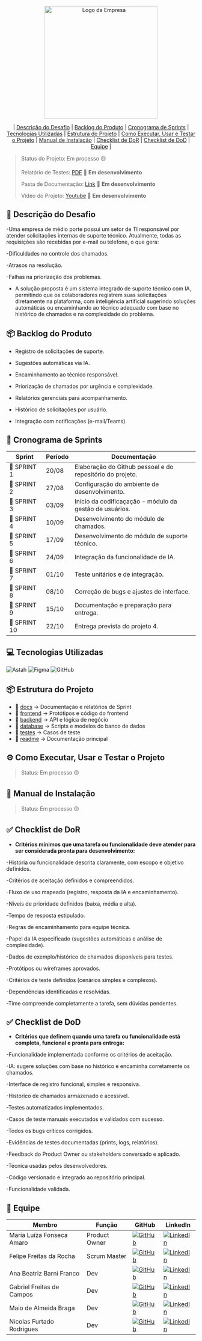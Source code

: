 <p align="center">
  <img src="https://github.com/user-attachments/assets/b7a4ce2d-20f7-4a12-8cb4-530f36fb1950" alt="Logo da Empresa" width="300">
</p>

<div align="center">

| [Descrição do Desafio](##descricao-do-desafio) | [Backlog do Produto](##backlog-do-produto) | [Cronograma de Sprints](##cronograma-de-sprints) | [Tecnologias Utilizadas](##tecnologias-utilizadas) | [Estrutura do Projeto](##estrutura-do-projeto) | [Como Executar, Usar e Testar o Projeto](##como-executar-usar-e-testar-o-projeto) | [Manual de Instalação](##manual-de-instalacao) | [Checklist de DoR](##checklist-de-dor) | [Checklist de DoD](##checklist-de-dod) | [Equipe](##equipe) |

</div>

> Status do Projeto: Em processo 🟡
>
> Relatório de Testes: [PDF](link) 📄 **Em desenvolvimento**
>
> Pasta de Documentação: [Link](link) 🔗 **Em desenvolvimento**
>
> Vídeo do Projeto: [Youtube](link) 🎥 **Em desenvolvimento**

<a id="descricao-do-desafio"></a>
## 📝 Descrição do Desafio

-Uma empresa de médio porte possui um setor de TI responsável por atender solicitações internas de suporte técnico. Atualmente, todas as requisições são recebidas por e-mail ou telefone, o que gera:

-Dificuldades no controle dos chamados.

-Atrasos na resolução.

-Falhas na priorização dos problemas.

- A solução proposta é um sistema integrado de suporte técnico com IA, permitindo que os colaboradores registrem suas solicitações diretamente na plataforma, com inteligência artificial sugerindo soluções automáticas ou encaminhando ao técnico adequado com base no histórico de chamados e na complexidade do problema.
  

## 📦 Backlog do Produto

- Registro de solicitações de suporte.

- Sugestões automáticas via IA.

- Encaminhamento ao técnico responsável.

- Priorização de chamados por urgência e complexidade.

- Relatórios gerenciais para acompanhamento.

- Histórico de solicitações por usuário.

- Integração com notificações (e-mail/Teams).


## 📅 Cronograma de Sprints

| Sprint   | Período       | Documentação        |
|----------|--------------|---------------------|
| 📌 SPRINT 1 | 20/08 | Elaboração do Github pessoal e do repositório do projeto. |
| 📌 SPRINT 2 | 27/08 | Configuração do ambiente de desenvolvimento. |
| 📌 SPRINT 3 | 03/09 | Início da codificaçação - módulo da gestão de usuários. |
| 📌 SPRINT 4 | 10/09 | Desenvolvimento do módulo de chamados. |
| 📌 SPRINT 5 | 17/09 | Desenvolvimento do módulo de suporte técnico. |
| 📌 SPRINT 6 | 24/09 | Integração da funcionalidade de IA. |
| 📌 SPRINT 7 | 01/10 | Teste unitários e de integração. |
| 📌 SPRINT 8 | 08/10 | Correção de bugs e ajustes de interface. |
| 📌 SPRINT 9 | 15/10 | Documentação e preparação para entrega. |
| 📌 SPRINT 10 | 22/10| Entrega prevista do projeto 4. |


## 💻 Tecnologias Utilizadas

![Astah](https://img.shields.io/badge/Astah-3776AB?style=for-the-badge&logo=astah&logoColor=white)
![Figma](https://img.shields.io/badge/Figma-3776AB?style=for-the-badge&logo=figma&logoColor=white)
![GitHub](https://img.shields.io/badge/GitHub-000000?style=for-the-badge&logo=github&logoColor=white)


## 📦 Estrutura do Projeto
  - 📂 [docs](docs) → Documentação e relatórios de Sprint  
  - 📂 [frontend](frontend) → Protótipos e código do frontend  
  - 📂 [backend](backend) → API e lógica de negócio  
  - 📂 [database](database) → Scripts e modelos do banco de dados
  - 📂 [testes](testes) → Casos de teste  
  - 📄 [readme](readme) → Documentação principal  


## ⚙️ Como Executar, Usar e Testar o Projeto
> Status: Em processo 🟡


## 📖 Manual de Instalação
> Status: Em processo 🟡


## ✅ Checklist de DoR
- **Critérios mínimos que uma tarefa ou funcionalidade deve atender para ser considerada pronta para desenvolvimento:**

-História ou funcionalidade descrita claramente, com escopo e objetivo definidos.

-Critérios de aceitação definidos e compreendidos.

-Fluxo de uso mapeado (registro, resposta da IA e encaminhamento).

-Níveis de prioridade definidos (baixa, média e alta).

-Tempo de resposta estipulado.

-Regras de encaminhamento para equipe técnica.

-Papel da IA especificado (sugestões automáticas e análise de complexidade).

-Dados de exemplo/histórico de chamados disponíveis para testes.

-Protótipos ou wireframes aprovados.

-Critérios de teste definidos (cenários simples e complexos).

-Dependências identificadas e resolvidas.

-Time compreende completamente a tarefa, sem dúvidas pendentes.

## ✅ Checklist de DoD
- **Critérios que definem quando uma tarefa ou funcionalidade está completa, funcional e pronta para entrega:**

-Funcionalidade implementada conforme os critérios de aceitação.

-IA: sugere soluções com base no histórico e encaminha corretamente os chamados.

-Interface de registro funcional, simples e responsiva.

-Histórico de chamados armazenado e acessível.

-Testes automatizados implementados.

-Casos de teste manuais executados e validados com sucesso.

-Todos os bugs críticos corrigidos.

-Evidências de testes documentadas (prints, logs, relatórios).

-Feedback do Product Owner ou stakeholders conversado e aplicado.

-Técnica usadas pelos desenvolvedores.

-Código versionado e integrado ao repositório principal.

-Funcionalidade validada.


## 👥 Equipe

| Membro                       | Função          | GitHub                                                                                     | LinkedIn                                                                                   |
|-----------------------------|-----------------|---------------------------------------------------------------------------------------------|--------------------------------------------------------------------------------------------|
| Maria Luíza Fonseca Amaro   | Product Owner   | [![GitHub](https://img.shields.io/badge/GitHub-000?style=for-the-badge&logo=github&logoColor=white)](https://github.com/MariaFAmaro01) | [![LinkedIn](https://img.shields.io/badge/LinkedIn-0e76a8?style=for-the-badge&logo=linkedin&logoColor=white)](https://linkedin.com/in/maria-luiza-amaro-338305279) |
| Felipe Freitas da Rocha     | Scrum Master    | [![GitHub](https://img.shields.io/badge/GitHub-000?style=for-the-badge&logo=github&logoColor=white)](https://github.com/Felipe-Freitas-Rocha) | [![LinkedIn](https://img.shields.io/badge/LinkedIn-0e76a8?style=for-the-badge&logo=linkedin&logoColor=white)](https://linkedin.com/in/felipefreitasrocha) |
| Ana Beatriz Barni Franco    | Dev | [![GitHub](https://img.shields.io/badge/GitHub-000?style=for-the-badge&logo=github&logoColor=white)](https://github.com/Anabarni) | [![LinkedIn](https://img.shields.io/badge/LinkedIn-0e76a8?style=for-the-badge&logo=linkedin&logoColor=white)](https://linkedin.com/in/anabeatrizfranco) |
| Gabriel Freitas de Campos   | Dev | [![GitHub](https://img.shields.io/badge/GitHub-000?style=for-the-badge&logo=github&logoColor=white)](https://github.com/GabrielFreitas2025) | [![LinkedIn](https://img.shields.io/badge/LinkedIn-0e76a8?style=for-the-badge&logo=linkedin&logoColor=white)](https://linkedin.com/in/gabriel-freitas-de-campos-b75060225) |
| Maio de Almeida Braga       | Dev | [![GitHub](https://img.shields.io/badge/GitHub-000?style=for-the-badge&logo=github&logoColor=white)](https://github.com/maioAB) | [![LinkedIn](https://img.shields.io/badge/LinkedIn-0e76a8?style=for-the-badge&logo=linkedin&logoColor=white)](https://linkedin.com/in/maiobraga) |
| Nicolas Furtado Rodrigues   | Dev | [![GitHub](https://img.shields.io/badge/GitHub-000?style=for-the-badge&logo=github&logoColor=white)](https://github.com/AkiraNyaprog) | [![LinkedIn](https://img.shields.io/badge/LinkedIn-0e76a8?style=for-the-badge&logo=linkedin&logoColor=white)](https://linkedin.com/in/nicolasfurtado) |
